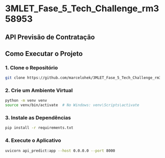 # 3MLET_Fase_5_Tech_Challenge_rm358953

## API Previsão de Contratação

## Como Executar o Projeto

### 1. Clone o Repositório

```bash
git clone https://github.com/marcelohek/3MLET_Fase_5_Tech_Challenge_rm358953.git
```

### 2. Crie um Ambiente Virtual

```bash
python -m venv venv
source venv/bin/activate  # No Windows: venv\Scripts\activate
```

### 3. Instale as Dependências

```bash
pip install -r requirements.txt
```

### 4. Execute o Aplicativo

```bash
uvicorn api_predict:app --host 0.0.0.0 --port 8000
```
